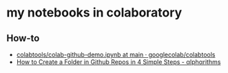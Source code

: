 # my notebooks in colaboratory

## How-to

- [colabtools/colab\-github\-demo\.ipynb at main · googlecolab/colabtools](https://github.com/googlecolab/colabtools/blob/main/notebooks/colab-github-demo.ipynb)
- [How to Create a Folder in Github Repos in 4 Simple Steps \- αlphαrithms](https://www.alpharithms.com/how-to-create-a-folder-in-github-repos-463022/)
